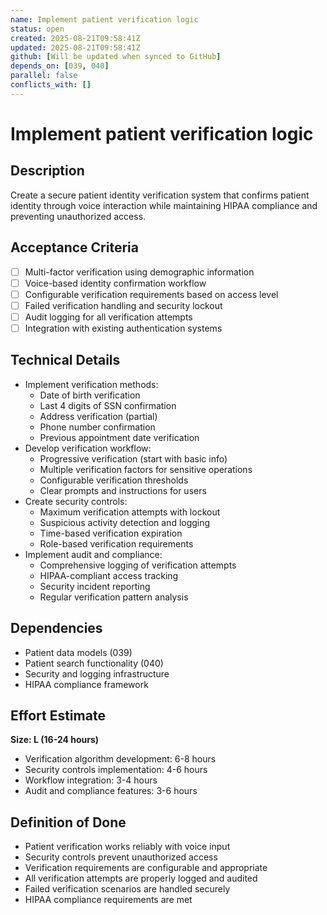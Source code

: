 ```yaml
---
name: Implement patient verification logic
status: open
created: 2025-08-21T09:58:41Z
updated: 2025-08-21T09:58:41Z
github: [Will be updated when synced to GitHub]
depends_on: [039, 040]
parallel: false
conflicts_with: []
---
```


# Implement patient verification logic

## Description
Create a secure patient identity verification system that confirms patient identity through voice interaction while maintaining HIPAA compliance and preventing unauthorized access.

## Acceptance Criteria
- [ ] Multi-factor verification using demographic information
- [ ] Voice-based identity confirmation workflow
- [ ] Configurable verification requirements based on access level
- [ ] Failed verification handling and security lockout
- [ ] Audit logging for all verification attempts
- [ ] Integration with existing authentication systems

## Technical Details
- Implement verification methods:
  - Date of birth verification
  - Last 4 digits of SSN confirmation
  - Address verification (partial)
  - Phone number confirmation
  - Previous appointment date verification
- Develop verification workflow:
  - Progressive verification (start with basic info)
  - Multiple verification factors for sensitive operations
  - Configurable verification thresholds
  - Clear prompts and instructions for users
- Create security controls:
  - Maximum verification attempts with lockout
  - Suspicious activity detection and logging
  - Time-based verification expiration
  - Role-based verification requirements
- Implement audit and compliance:
  - Comprehensive logging of verification attempts
  - HIPAA-compliant access tracking
  - Security incident reporting
  - Regular verification pattern analysis

## Dependencies
- Patient data models (039)
- Patient search functionality (040)
- Security and logging infrastructure
- HIPAA compliance framework

## Effort Estimate
**Size: L (16-24 hours)**
- Verification algorithm development: 6-8 hours
- Security controls implementation: 4-6 hours
- Workflow integration: 3-4 hours
- Audit and compliance features: 3-6 hours

## Definition of Done
- Patient verification works reliably with voice input
- Security controls prevent unauthorized access
- Verification requirements are configurable and appropriate
- All verification attempts are properly logged and audited
- Failed verification scenarios are handled securely
- HIPAA compliance requirements are met